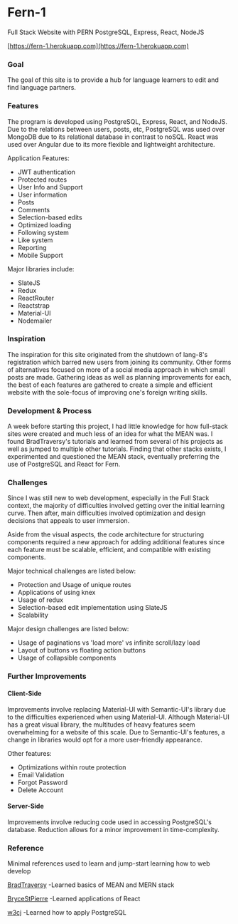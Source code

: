 
# Fern-1
Full Stack Website with PERN
PostgreSQL, Express, React, NodeJS

[https://fern-1.herokuapp.com](https://fern-1.herokuapp.com)

### Goal

The goal of this site is to provide a hub for language learners to edit and find language partners.

### Features

The program is developed using PostgreSQL, Express, React, and NodeJS. Due to the relations between users, posts, etc, PostgreSQL was used over MongoDB due to its relational database in contrast to noSQL. React was used over Angular due to its more flexible and lightweight architecture.

Application Features:
 - JWT authentication
 - Protected routes
 - User Info and Support
 - User information
 - Posts
 - Comments
 - Selection-based edits
 - Optimized loading
 - Following system
 - Like system
 - Reporting
 - Mobile Support

Major libraries include:
 - SlateJS
 - Redux
 - ReactRouter
 - Reactstrap
 - Material-UI
 - Nodemailer
 
### Inspiration

The inspiration for this site originated from the shutdown of lang-8's registration which barred new users from joining its community. Other forms of alternatives focused on more of a social media approach in which small posts are made. Gathering ideas as well as planning improvements for each, the best of each features are gathered to create a simple and efficient website with the sole-focus of improving one's foreign writing skills.

### Development & Process

A week before starting this project, I had little knowledge for how full-stack sites were created and much less of an idea for what the MEAN was. I found BradTraversy's tutorials and learned from several of his projects as well as jumped to multiple other tutorials. Finding that other stacks exists, I experimented and questioned the MEAN stack, eventually preferring the use of PostgreSQL and React for Fern.

### Challenges

Since I was still new to web development, especially in the Full Stack context, the majority of difficulties involved getting over the initial learning curve. Then after, main difficulties involved optimization and design decisions that appeals to user immersion.

Aside from the visual aspects, the code architecture for structuring components required a new approach for adding additional features since each feature must be scalable, efficient, and compatible with existing components.

Major technical challenges are listed below:
 - Protection and Usage of unique routes
 - Applications of using knex
 - Usage of redux
 - Selection-based edit implementation using SlateJS
 - Scalability

Major design challenges are listed below:
- Usage of paginations vs 'load more' vs infinite scroll/lazy load
- Layout of buttons vs floating action buttons
- Usage of collapsible components

### Further Improvements

#### Client-Side
Improvements involve replacing Material-UI with Semantic-UI's library due to the difficulties experienced when using Material-UI. Although Material-UI has a great visual library, the multitudes of heavy features seem overwhelming for a website of this scale. Due to Semantic-UI's features, a change in libraries would opt for a more user-friendly appearance.

Other features:
- Optimizations within route protection
- Email Validation
- Forgot Password
- Delete Account

#### Server-Side
Improvements involve reducing code used in accessing PostgreSQL's database. Reduction allows for a minor improvement in time-complexity.

### Reference

Minimal references used to learn and jump-start learning how to web develop

[BradTraversy](https://github.com/bradtraversy)
-Learned basics of MEAN and MERN stack

[BryceStPierre](https://github.com/BryceStPierre)
-Learned applications of React

[w3cj](https://github.com/w3cj)
-Learned how to apply PostgreSQL
